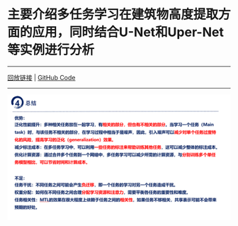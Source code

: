 # 主要介绍多任务学习在建筑物高度提取方面的应用，同时结合U-Net和Uper-Net等实例进行分析
------
[回放链接](https://meeting.tencent.com/v2/cloud-record/share?id=8feaeff9-c998-4464-b9cd-dc758ec403c4&from=3) | [GitHub Code](https://github.com/lauraset/BuildingHeightModel)
******
![替代文本](主要内容.png)

